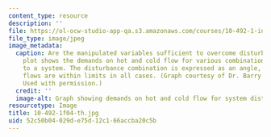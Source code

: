 ```yaml
---
content_type: resource
description: ''
file: https://ol-ocw-studio-app-qa.s3.amazonaws.com/courses/10-492-1-integrated-chemical-engineering-topics-i-process-control-by-design-fall-2004/52c50b04029de75d12c166accba20c5b_10-492-1f04-th.jpg
file_type: image/jpeg
image_metadata:
  caption: Are the manipulated variables sufficient to overcome disturbances? This
    plot shows the demands on hot and cold flow for various combinations of disturbances
    to a system. The disturbance combination is expressed as an angle, and the required
    flows are within limits in all cases. (Graph courtesy of Dr. Barry S. Johnston.
    Used with permission.)
  credit: ''
  image-alt: Graph showing demands on hot and cold flow for system disturbances.
resourcetype: Image
title: 10-492-1f04-th.jpg
uid: 52c50b04-029d-e75d-12c1-66accba20c5b
---
```

